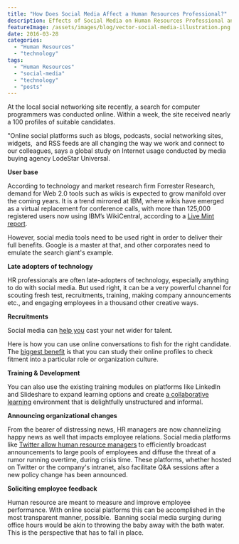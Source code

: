 ```yaml
---
title: "How Does Social Media Affect a Human Resources Professional?"
description: Effects of Social Media on Human Resources Professional and how to effectively use it to empower your employees
featureImage: /assets/images/blog/vector-social-media-illustration.png
date: 2016-03-28
categories: 
  - "Human Resources"
  - "technology"
tags: 
  - "Human Resources"
  - "social-media"
  - "technology"
  - "posts"
---
```


At the local social networking site recently, a search for computer programmers was conducted online. Within a week, the site received nearly a 100 profiles of suitable candidates.

"Online social platforms such as blogs, podcasts, social networking sites, widgets,  and RSS feeds are all changing the way we work and connect to our colleagues, says a global study on Internet usage conducted by media buying agency LodeStar Universal.

**User base**

According to technology and market research firm Forrester Research, demand for Web 2.0 tools such as wikis is expected to grow manifold over the coming years. It is a trend mirrored at IBM, where wikis have emerged as a virtual replacement for conference calls, with more than 125,000 registered users now using IBM’s WikiCentral, according to a [Live Mint report](http://www.livemint.com/Consumer/Puq1sVFNmpPHC0mZHc5iRN/Companies-heed-the-online-message.html).

However, social media tools need to be used right in order to deliver their full benefits. Google is a master at that, and other corporates need to emulate the search giant's example.

**Late adopters of technology**

HR professionals are often late-adopters of technology, especially anything to do with social media. But used right, it can be a very powerful channel for scouting fresh test, recruitments, training, making company announcements etc., and engaging employees in a thousand other creative ways.

**Recruitments**

Social media can [help you](http://theundercoverrecruiter.com/hr-use-social-media-2014/) cast your net wider for talent.

Here is how you can use online conversations to fish for the right candidate. The [biggest benefit](http://humanresources.about.com/od/careernetworking/a/social_media.htm) is that you can study their online profiles to check fitment into a particular role or organization culture.

**Training & Development**

You can also use the existing training modules on platforms like LinkedIn and Slideshare to expand learning options and create [a collaborative learning](http://www.shrm.org/hrdisciplines/technology/articles/pages/be-smart-when-using-social-media-for-hiring.aspx) environment that is delightfully unstructured and informal.

**Announcing organizational changes**

From the bearer of distressing news, HR managers are now channelizing happy news as well that impacts employee relations. Social media platforms like [Twitter allow human resource managers](http://www.humanresourcesmba.net/faq/social-media-affect-human-resources-professional/) to efficiently broadcast announcements to large pools of employees and diffuse the threat of a rumor running overtime, during crisis time. These platforms, whether hosted on Twitter or the company's intranet, also facilitate Q&A sessions after a new policy change has been announced.

**Soliciting employee feedback**

Human resource are meant to measure and improve employee performance. With online social platforms this can be accomplished in the most transparent manner, possible.  Banning social media surging during office hours would be akin to throwing the baby away with the bath water. This is the perspective that has to fall in place.
